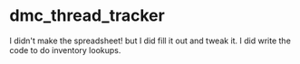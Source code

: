 # dmc_thread_tracker

I didn't make the spreadsheet! but I did fill it out and tweak it. I did write the code to do inventory lookups. 
